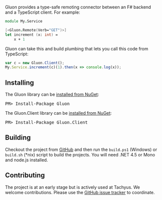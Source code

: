 Gluon provides a type-safe remoting connector between an F# backend
and a TypeScript client. For example:

```fsharp
module My.Service

[<Gluon.Remote(Verb="GET")>]
let increment (x: int) =
    x + 1
```

Gluon can take this and build plumbing that lets you call this code
from TypeScript:

```typescript
var c = new Gluon.Client();
My.Service.increment(c)(1).then(x => console.log(x));
```

## Installing

<div class="row">
  <div class="span1"></div>
  <div class="span6">
    <div class="well well-small" id="nuget">
      The Gluon library can be <a href="http://www.nuget.org/packages/Gluon">installed from NuGet</a>:
      <pre>PM> Install-Package Gluon</pre>
    </div>
  </div>
  <div class="span1"></div>
  <div class="span6">
    <div class="well well-small" id="nuget">
      The Gluon.Client library can be <a href="http://www.nuget.org/packages/Gluon.Client">installed from NuGet</a>:
      <pre>PM> Install-Package Gluon.Client</pre>
    </div>
  </div>
  <div class="span1"></div>
</div>

## Building

Checkout the project from [GitHub](https://github.com/Tachyus/gluon) and then run the `build.ps1` (Windows) or `build.sh` (*nix) script to build the projects. You will need .NET 4.5 or Mono and node.js installed.

## Contributing

The project is at an early stage but is actively used at Tachyus. We welcome contributions. Please use the [GitHub issue tracker](https://github.com/Tachyus/gluon/issues) to coordinate.

